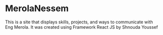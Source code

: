 # MerolaNessem
This is a site that displays skills, projects, and ways to communicate with Eng Merola. It was created using Framework React JS by Shnouda Youssef

